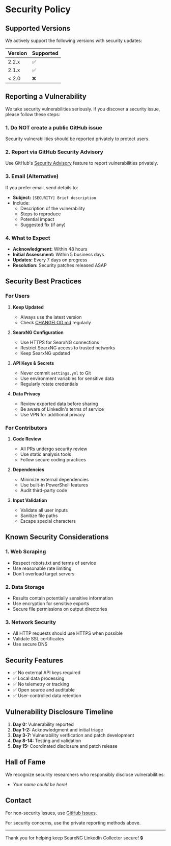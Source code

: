 # Security Policy

## Supported Versions

We actively support the following versions with security updates:

| Version | Supported          |
| ------- | ------------------ |
| 2.2.x   | :white_check_mark: |
| 2.1.x   | :white_check_mark: |
| < 2.0   | :x:                |

## Reporting a Vulnerability

We take security vulnerabilities seriously. If you discover a security issue, please follow these steps:

### 1. **Do NOT** create a public GitHub issue

Security vulnerabilities should be reported privately to protect users.

### 2. Report via GitHub Security Advisory

Use GitHub's [Security Advisory](https://github.com/yourusername/SearxQueries/security/advisories/new) feature to report vulnerabilities privately.

### 3. Email (Alternative)

If you prefer email, send details to:
- **Subject:** `[SECURITY] Brief description`
- Include:
  - Description of the vulnerability
  - Steps to reproduce
  - Potential impact
  - Suggested fix (if any)

### 4. What to Expect

- **Acknowledgment:** Within 48 hours
- **Initial Assessment:** Within 5 business days
- **Updates:** Every 7 days on progress
- **Resolution:** Security patches released ASAP

## Security Best Practices

### For Users

1. **Keep Updated**
   - Always use the latest version
   - Check [CHANGELOG.md](../CHANGELOG.md) regularly

2. **SearxNG Configuration**
   - Use HTTPS for SearxNG connections
   - Restrict SearxNG access to trusted networks
   - Keep SearxNG updated

3. **API Keys & Secrets**
   - Never commit `settings.yml` to Git
   - Use environment variables for sensitive data
   - Regularly rotate credentials

4. **Data Privacy**
   - Review exported data before sharing
   - Be aware of LinkedIn's terms of service
   - Use VPN for additional privacy

### For Contributors

1. **Code Review**
   - All PRs undergo security review
   - Use static analysis tools
   - Follow secure coding practices

2. **Dependencies**
   - Minimize external dependencies
   - Use built-in PowerShell features
   - Audit third-party code

3. **Input Validation**
   - Validate all user inputs
   - Sanitize file paths
   - Escape special characters

## Known Security Considerations

### 1. Web Scraping
- Respect robots.txt and terms of service
- Use reasonable rate limiting
- Don't overload target servers

### 2. Data Storage
- Results contain potentially sensitive information
- Use encryption for sensitive exports
- Secure file permissions on output directories

### 3. Network Security
- All HTTP requests should use HTTPS when possible
- Validate SSL certificates
- Use secure DNS

## Security Features

- ✅ No external API keys required
- ✅ Local data processing
- ✅ No telemetry or tracking
- ✅ Open source and auditable
- ✅ User-controlled data retention

## Vulnerability Disclosure Timeline

1. **Day 0:** Vulnerability reported
2. **Day 1-2:** Acknowledgment and initial triage
3. **Day 3-7:** Vulnerability verification and patch development
4. **Day 8-14:** Testing and validation
5. **Day 15:** Coordinated disclosure and patch release

## Hall of Fame

We recognize security researchers who responsibly disclose vulnerabilities:

<!-- Contributors will be listed here -->
- *Your name could be here!*

## Contact

For non-security issues, use [GitHub Issues](https://github.com/yourusername/SearxQueries/issues).

For security concerns, use the private reporting methods above.

---

Thank you for helping keep SearxNG LinkedIn Collector secure! 🔒


